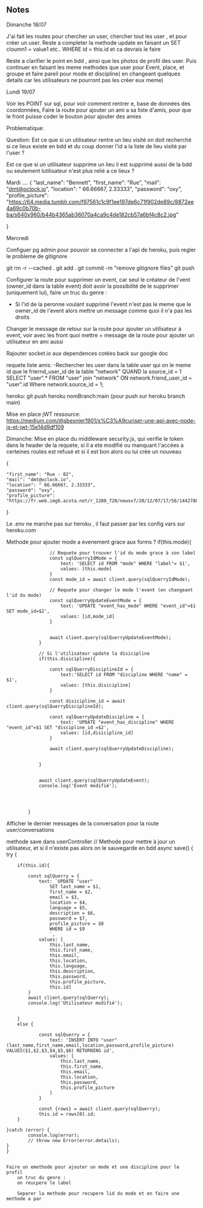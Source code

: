 ## Notes

Dimanche 18/07

J'ai fait les routes pour chercher un user, chercher tout les user , et pour créer un user.
Reste a completer la methode update en faisant un SET cloumn1 = value1 etc.. WHERE id = this.id et ca devrais le faire 

Reste a clarifier le point en bdd , ainsi que les photos de profil des user.
Puis continuer en faisant les meme methodes que user pour Event, place, et groupe et faire pareil pour mode et discipline( en changeant quelques details car les utilisateurs ne pourront pas les créer eux meme)



Lundi 19/07

Voir les POINT sur sql, pour voir comment rentrer e, base de données des coordonnées,
Faire la route pour ajouter un ami a sa liste d'amis, pour que le front puisse coder le bouton pour ajouter des amies 

Problematique: 

Question: Est ce que si un utilisateur rentre un lieu visité on doit recherché si ce lieux existe en bdd et du coup donner l'id a la liste de lieu visité par l'user ? 

Est ce que si un utilisateur supprime un lieu il est supprimé aussi de la bdd ou seulement lutilisateur n'est plus relié a ce lieux ? 

Mardi 
....
{
    "last_name": "Bennett",
    "first_name": "Rue",
    "mail": "dmt@oclock.io",
    "location": " 66.66667, 2.33333",
    "password": "oxy", 
    "profile_picture": "https://64.media.tumblr.com/f97561c1c9f1ee197de6c71f902de89c/8872ee4a69c0b70b-ba/s640x960/b44b4365ab36070a4ca9c4de182cb57a6bf4c8c2.jpg"

}

Mercredi 

Configuer pg admin pour pouvoir se connecter a l'api de heroku, puis regler le probleme de gitignore 

git rm -r --cached . git add . git commit -m "remove gitignore files" git push

Configurer la route pour supprimer un event, car seul le créateur de l'vent (owner_id dans la table event) doit avoir la possibilité de le supprimer (uniquement lui), faire un truc du genre : 
- Si l'id de la peronne voulant supprimé l'event n'est pas le meme que le owner_id de l'event alors mettre un message comme quoi il n'a pas les droits 

Changer le message de retour sur la route pour ajouter un utilisateur à event, voir avec les front quoi mettre + message de la route pour ajouter un utilisateur en ami aussi 

Rajouter socket.io aux dependences cotées back sur google doc

requete liste amis:
-Rechercher les user dans la table user qui on le meme id que le friernd_user_id de la table "network" QUAND la source_id = 1
SELECT "user".* FROM "user" 
join "network" ON network.friend_user_id = "user".id
Where network.source_id = 1;

heroku: git push heroku nomBranch:main (pour push sur heroku branch main)

Mise en place jWT 
ressource: https://medium.com/@sbesnier1901/s%C3%A9curiser-une-api-avec-node-js-et-jwt-15e14d9df109

Dimanche: Mise en place du middleware security.js, qui verifie le token dans le header de la requete, si il a ete modifié ou manquant l'accées a certeines routes est refusé et si il est bon alors ou lui crée un nouveau

{
	
    "first_name": "Rue - 02",
    "mail": "dmt@oclock.io",
    "location": " 66.66667, 2.33333",
    "password": "oxy", 
    "profile_picture": "https://fr.web.img6.acsta.net/r_1280_720/newsv7/20/12/07/17/58/1442788.jpg""
}


Le .env ne marche pas sur heroku , il faut passer par les config vars sur heroku.com


Methode pour ajouter mode a evenement grace aux forms ? 
 if(this.mode){

            

                    
                    
                    // Requete pour trouver l'id du mode grace à son label
                    const sqlQuerryIdMode = {
                        text: 'SELECT id FROM "mode" WHERE "label"= $1',
                        values: [this.mode]
                    }
                    const mode_id = await client.query(sqlQuerryIdMode);

                    // Requete pour changer le mode l'event (en changeant l'id du mode)
                    const sqlQuerryUpdateEventMode = {
                        text: 'UPDATE "event_has_mode" WHERE "event_id"=$1 SET mode_id=$2',
                        values: [id,mode_id]
                    }


                    await client.query(sqlQuerryUpdateEventMode);
                }

                // Si l'utilisateur update la disicipline
                if(this.disicipline){

                    const sqlQuerryDisciplineId = {
                        text:'SELECT id FROM "discipline WHERE "name" = $1',
                        values: [this.disicipline]
                    }

                    const disicipline_id = await client.query(sqlQuerryDisciplineId);

                    const sqlQuerryUpdateDiscipline = {
                        text: 'UPDATE "event_has_discipline" WHERE "event_id"=$1 SET "discipline_id =$2',
                        values: [id,disicipline_id]
                    }

                    await client.query(sqlQuerryUpdateDiscipline);


                }


                await client.query(sqlQuerryUpdateEvent);
                console.log('Event modifié');

           

            
            }


Afficher le dernier messages de la conversation pour la route user/conversations

methode save dans userController 
  // Methode pour mettre à jour un utilisateur, et si il n'existe pas alors on le sauvegarde en bdd
    async save() {
        try {

        if(this.id){
           
            const sqlQuerry = {
                text: `UPDATE "user" 
                    SET last_name = $1,
                    first_name = $2,
                    email = $3,
                    location = $4,
                    language = $5,
                    description = $6,
                    password = $7,
                    profile_picture = $8
                    WHERE id = $9
                    `,
                values: [
                    this.last_name,
                    this.first_name,
                    this.email,
                    this.location,
                    this.language,
                    this.description,
                    this.password,
                    this.profile_picture,
                    this.id]
            }
            await client.query(sqlQuerry);
            console.log('Utilisateur modifié');

        
        }
        else {
            
                const sqlQuerry = {
                    text: 'INSERT INTO "user"(last_name,first_name,email,location,password,profile_picture) VALUES($1,$2,$3,$4,$5,$6) RETURNING id',
                    values: [
                        this.last_name,
                        this.first_name,
                        this.email,
                        this.location,
                        this.password,
                        this.profile_picture   
                    ]
                }

                const {rows} = await client.query(sqlQuerry);
                this.id = rows[0].id;
        } 
        
    }catch (error) {
            console.log(error);
            // throw new Error(error.details);
    }
    }


    Faire un emethode pour ajouter un mode et une discipline pour le profil 
        un truc du genre :
        on reucpere le label 

        Separer la methode pour recupere lid du mode et en faire une methode a par 